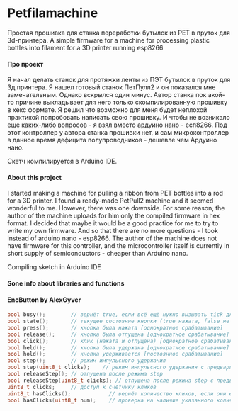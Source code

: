 # Petfilamachine
Простая прошивка для станка переработки бутылок из PET в пруток для 3d-принтера.
A simple firmware for a machine for processing plastic bottles into filament for a 3D printer running esp8266 

#### Про проект

Я начал делать станок для протяжки ленты из ПЭТ бутылок в пруток для 3д принтера. Я нашел готовый станок ПетПулл2 и он показался мне замечательным. Однако вскрылся один минус. Автор станка пок акой-то причине выкладывает для него только скомпилированную прошивку в хекс формате.
Я решил что возможно для меня будет неплохой практикой попробовать написать свою прошивку. И чтобы не возникало еще каких-либо вопросов - я взял вместо ардуино нано - есп8266. Под этот контроллер у автора станка прошивки нет, и сам микроконтроллер в данное время дефицита полупроводников - дешевле чем Ардуино нано.

Скетч компилируется в Arduino IDE.

#### About this project

I started making a machine for pulling a ribbon from PET bottles into a rod for a 3D printer. I found a ready-made PetPull2 machine and it seemed wonderful to me. However, there was one downside. For some reason, the author of the machine uploads for him only the compiled firmware in hex format.
I decided that maybe it would be a good practice for me to try to write my own firmware. And so that there are no more questions - I took instead of arduino nano - esp8266. The author of the machine does not have firmware for this controller, and the microcontroller itself is currently in short supply of semiconductors - cheaper than Arduino nano. 

Compiling sketch in Arduino IDE

#### Sone info about libraries and functions

#### EncButton by AlexGyver

```cpp
bool busy();        // вернёт true, если всё ещё нужно вызывать tick для опроса таймаутов
bool state();       // текущее состояние кнопки (true нажата, false не нажата)
bool press();       // кнопка была нажата [однократное срабатывание]
bool release();     // кнопка была отпущена [однократное срабатывание]
bool click();       // клик (нажата и отпущена) [однократное срабатывание]
bool held();        // кнопка была удержана [однократное срабатывание]
bool hold();        // кнопка удерживается [постоянное срабатывание]
bool step();        // режим импульсного удержания
bool step(uint8_t clicks);    // режим импульсного удержания с предварительным накликиванием
bool releaseStep(); // отпущена после режима step
bool releaseStep(uint8_t clicks); // отпущена после режима step с предварительным накликиванием
uint8_t clicks;     // доступ к счётчику кликов
uint8_t hasClicks();            // вернёт количество кликов, если они есть
bool hasClicks(uint8_t num);    // проверка на наличие указанного количества кликов
```
